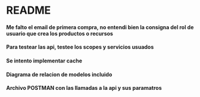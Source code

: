# README

#### Me falto el email de primera compra, no entendi bien la consigna del rol de usuario que crea los productos o recursos
#### Para testear las api, testee los scopes y servicios usuados
#### Se intento implementar cache
#### Diagrama de relacion de modelos incluido
#### Archivo POSTMAN con las llamadas a la api y sus paramatros
